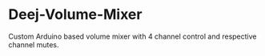 # Deej-Volume-Mixer
Custom Arduino based volume mixer with 4 channel control and respective channel mutes.
